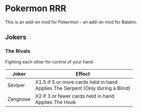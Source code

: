 # Pokermon RRR
This is an add-on mod for Pokermon - an add-on mod for Balatro.

## Jokers

### The Rivals

Fighting each other for control of your hand

| Joker | Effect |
| ------ | ------ |
| Seviper | X1.5 if 5 or more cards held in hand<br/>Applies The Serpent (Only during a Blind) |
| Zangoose | X2 if 3 or fewer cards held in hand<br/>Applies The Hook |

